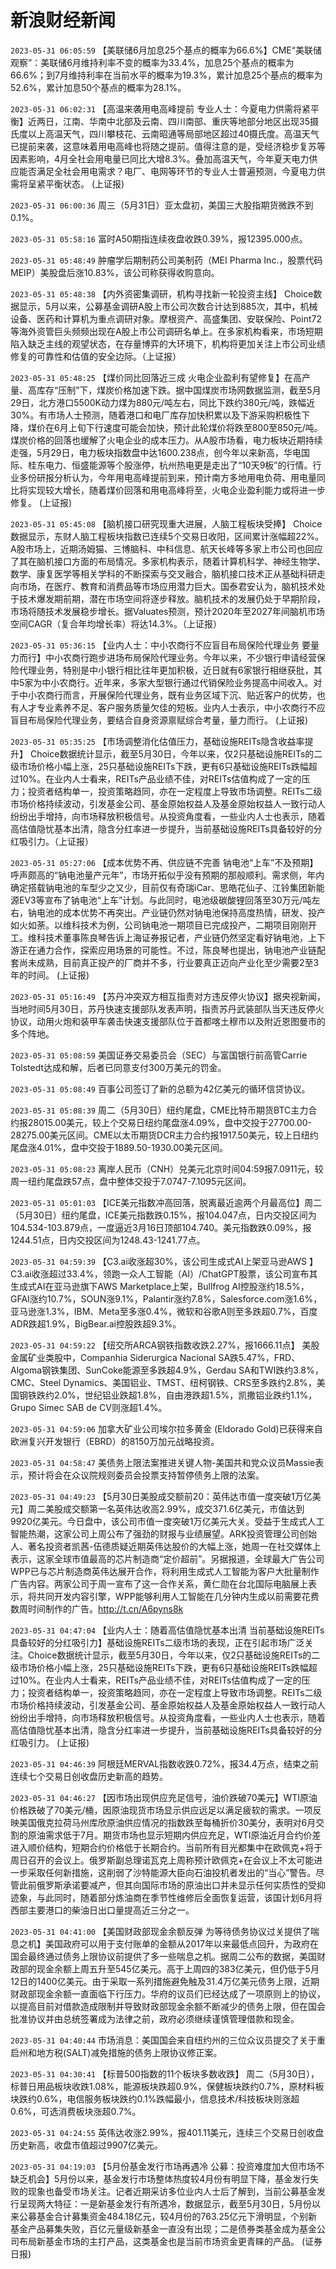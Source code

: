 # 新浪财经新闻
`2023-05-31 06:05:59` 【美联储6月加息25个基点的概率为66.6%】CME“美联储观察”：美联储6月维持利率不变的概率为33.4%，加息25个基点的概率为66.6%；到7月维持利率在当前水平的概率为19.3%，累计加息25个基点的概率为52.6%，累计加息50个基点的概率为28.1%。

`2023-05-31 06:02:31` 【高温来袭用电高峰提前 专业人士：今夏电力供需将紧平衡】近两日，江南、华南中北部及云南、四川南部、重庆等地部分地区出现35摄氏度以上高温天气，四川攀枝花、云南昭通等局部地区超过40摄氏度。高温天气已提前来袭，这意味着用电高峰也将随之提前。值得注意的是，受经济稳步复苏等因素影响，4月全社会用电量已同比大增8.3%。叠加高温天气，今年夏天电力供应能否满足全社会用电需求？电厂、电网等环节的专业人士普遍预测，今夏电力供需将呈紧平衡状态。 (上证报)

`2023-05-31 06:00:36` 周三（5月31日）亚太盘初，美国三大股指期货微跌不到0.1%。

`2023-05-31 05:58:16` 富时A50期指连续夜盘收跌0.39%，报12395.000点。

`2023-05-31 05:48:49` 肿瘤学后期制药公司美制药（MEI Pharma Inc.，股票代码MEIP）美股盘后涨10.83%，该公司称获得收购意向。

`2023-05-31 05:48:38` 【内外资密集调研，机构寻找新一轮投资主线】 Choice数据显示，5月以来，公募基金调研A股上市公司次数合计达到885次，其中，机械设备、医药和计算机为重点调研对象。摩根资产、高盛集团、安联保险、Point72等海外资管巨头频频出现在A股上市公司调研名单上。在多家机构看来，市场短期陷入缺乏主线的观望状态，在存量博弈的大环境下，机构将更加关注上市公司业绩修复的可靠性和估值的安全边际。（上证报）

`2023-05-31 05:48:25` 【煤价同比回落近三成 火电企业盈利有望修复】在高产量、高库存“压制”下，煤炭价格加速下跌。据中国煤炭市场网数据监测，截至5月29日，北方港口5500K动力煤为880元/吨左右，同比下跌约380元/吨，跌幅近30%。有市场人士预测，随着港口和电厂库存加快积累以及下游采购积极性下降，煤价在6月上旬下行速度可能会加快，预计此轮煤价将跌至800至850元/吨。煤炭价格的回落也缓解了火电企业的成本压力。从A股市场看，电力板块近期持续走强，5月29日，电力板块指数盘中达1600.238点，创今年以来新高，华电国际、桂东电力、恒盛能源等个股涨停，杭州热电更是走出了“10天9板”的行情。行业多份研报分析认为，今年用电高峰提前到来，预计南方多地用电负荷、用电量同比将实现较大增长，随着煤价回落和用电高峰将至，火电企业盈利能力或将进一步修复。 (上证报)

`2023-05-31 05:45:08` 【脑机接口研究现重大进展，人脑工程板块受捧】 Choice数据显示，东财人脑工程板块指数已连续5个交易日收阳，区间累计涨幅超22%。A股市场上，近期汤姆猫、三博脑科、中科信息、航天长峰等多家上市公司也回应了其在脑机接口方面的布局情况。多家机构表示，随着计算机科学、神经生物学、数学、康复医学等相关学科的不断探索与交叉融合，脑机接口技术正从基础科研走向市场，在医疗、教育和消费品等市场应用潜力巨大。国泰君安认为，脑机技术处于技术爆发期前期，潜在市场空间将逐步释放。脑机技术的发展仍处于早期阶段，市场将随技术发展稳步增长。据Valuates预测，预计2020年至2027年间脑机市场空间CAGR（复合年均增长率）将达14.3%。（上证报）

`2023-05-31 05:36:15` 【业内人士：中小农商行不应盲目布局保险代理业务 要量力而行】中小农商行跑步进场布局保险代理业务。今年以来，不少银行申请经营保险代理业务，特别是中小银行相比往年更加积极，近日就有6家银行相继获批，其中5家为中小农商行。近年来，多家大型银行通过代销保险业务提高中间收入。对于中小农商行而言，开展保险代理业务，既有业务区域下沉、贴近客户的优势，也有人才专业素养不足、客户服务质量欠佳的短板。业内人士表示，中小农商行不应盲目布局保险代理业务，要结合自身资源禀赋综合考量，量力而行。 (上证报)

`2023-05-31 05:35:25` 【市场调整消化估值压力，基础设施REITs隐含收益率提升】 Choice数据统计显示，截至5月30日，今年以来，仅2只基础设施REITs的二级市场价格小幅上涨，25只基础设施REITs下跌，更有6只基础设施REITs跌幅超过10%。在业内人士看来，REITs产品业绩不佳，对REITs估值构成了一定的压力；投资者结构单一，投资策略趋同，亦在一定程度上导致市场调整。REITs二级市场价格持续波动，引发基金公司、基金原始权益人及基金原始权益人一致行动人纷纷出手增持，向市场释放积极信号。从投资角度看，一些业内人士也表示，随着高估值隐忧基本出清，隐含分红率进一步提升，当前基础设施REITs具备较好的分红吸引力。（上证报）

`2023-05-31 05:27:06` 【成本优势不再、供应链不完善 钠电池“上车”不及预期】呼声颇高的“钠电池量产元年”，市场开拓似乎没有预期的那般顺利。需求侧，年内确定搭载钠电池的车型少之又少，目前仅有奇瑞iCar、思皓花仙子、江铃集团新能源EV3等宣布了钠电池“上车”计划。与此同时，电池级碳酸锂回落至30万元/吨左右，钠电池的成本优势不再突出。产业链仍然对钠电池保持高度热情，研发、投产如火如荼。以维科技术为例，公司钠电池一期项目已完成投产，二期项目刚刚开工。维科技术董事陈良琴告诉上海证券报记者，产业链仍然坚定看好钠电池，上下游正在通力合作，探索应用场景的可能性。不过，陈良琴也提出，钠电池产业链配套尚未成熟，目前真正投产的厂商并不多，行业要真正迈向产业化至少需要2至3年的时间。 (上证报)

`2023-05-31 05:16:49` 【苏丹冲突双方相互指责对方违反停火协议】据央视新闻，当地时间5月30日，苏丹快速支援部队发表声明，指责苏丹武装部队当天违反停火协议，动用火炮和装甲车袭击快速支援部队位于首都喀土穆市以及附近恩图曼市的多个阵地。

`2023-05-31 05:08:59` 美国证券交易委员会（SEC）与富国银行前高管Carrie Tolstedt达成和解，后者已同意支付300万美元的罚金。

`2023-05-31 05:08:49` 百事公司签订了新的总额为42亿美元的循环信贷协议。

`2023-05-31 05:08:39` 周二（5月30日）纽约尾盘，CME比特币期货BTC主力合约报28015.00美元，较上个交易日纽约尾盘涨4.09%，盘中交投于27700.00-28275.00美元区间。CME以太币期货DCR主力合约报1917.50美元，较上日纽约尾盘涨4.01%，盘中交投于1889.50-1930.00美元区间。

`2023-05-31 05:08:23` 离岸人民币（CNH）兑美元北京时间04:59报7.0911元，较周一纽约尾盘跌57点，盘中整体交投于7.0747-7.1095元区间。

`2023-05-31 05:01:03` 【ICE美元指数冲高回落，脱离最近逾两个月最高位】周二（5月30日）纽约尾盘，ICE美元指数跌0.15%，报104.047点，日内交投区间为104.534-103.879点，一度逼近3月16日顶部104.740。美元指数跌0.09%，报1244.51点，日内交投区间为1248.43-1241.77点。

`2023-05-31 04:59:39` 【C3.ai收涨超30%，该公司生成式AI上架亚马逊AWS 】C3.ai收涨超过33.4%，领跑一众人工智能（AI）/ChatGPT股票，该公司宣布其生成式AI在亚马逊旗下AWS Marketplace上架，Bullfrog AI控股涨约18.5%，GFAI涨约10.7%，SOUN涨9.1%，Palantir涨约7.8%，Salesforce.com涨1.6%，亚马逊涨1.3%，IBM、Meta至多涨0.4%，微软和谷歌A则至多跌超0.7%，百度ADR跌超1.9%，BigBear.ai控股跌超9.3%。

`2023-05-31 04:59:22` 【纽交所ARCA钢铁指数收跌2.27%，报1666.11点】 美股金属矿业类股中，Companhia Siderurgica Nacional SA跌5.47%，FRD、Algoma钢铁集团、SunCoke能源至多跌超4.9%，Gerdau SA和TWI跌约3.8%，CMC、Steel Dynamics、美国铝业、TMST、纽柯钢铁、CRS至多跌约2.8%，美国钢铁跌约2.0%，世纪铝业跌超1.8%，自由港跌超1.5%，凯撒铝业跌约1.1%，Grupo Simec SAB de CV则涨超1.4%。

`2023-05-31 04:59:06` 加拿大矿业公司埃尔拉多黄金 (Eldorado Gold)已获得来自欧洲复兴开发银行（EBRD）的8150万加元战略投资。

`2023-05-31 04:58:47` 美债务上限法案推进关键人物-美国共和党众议员Massie表示，预计将会在众议院规则委员会投票支持暂停债务上限的法案。

`2023-05-31 04:49:23` 【5月30日美股成交额前20：英伟达市值一度突破1万亿美元】周二美股成交额第一名英伟达收高2.99%，成交371.6亿美元，市值达到9920亿美元。今日盘中，该公司市值一度突破1万亿美元大关。受益于生成式人工智能热潮，这家公司上周公布了强劲的财报与业绩展望。ARK投资管理公司创始人、著名投资者凯茜-伍德质疑近期英伟达股价的大幅上涨，她周一在社交媒体上表示，这家全球市值最高的芯片制造商“定价超前”。另据报道，全球最大广告公司WPP已与芯片制造商英伟达展开合作，将利用生成式人工智能为客户大批量制作广告内容。两家公司于周一宣布了这一合作关系，黄仁勋在台北国际电脑展上表示，将共同开发内容引擎，WPP能够利用人工智能在几分钟内生成以前需要花费数周时间制作的广告。http://t.cn/A6pyns8k

`2023-05-31 04:47:04` 【业内人士：随着高估值隐忧基本出清 当前基础设施REITs具备较好的分红吸引力】基础设施REITs二级市场的表现，正在引起市场广泛关注。Choice数据统计显示，截至5月30日，今年以来，仅2只基础设施REITs的二级市场价格小幅上涨，25只基础设施REITs下跌，更有6只基础设施REITs跌幅超过10%。在业内人士看来，REITs产品业绩不佳，对REITs估值构成了一定的压力；投资者结构单一，投资策略趋同，亦在一定程度上导致市场调整。REITs二级市场价格持续波动，引发基金公司、基金原始权益人及基金原始权益人一致行动人纷纷出手增持，向市场释放积极信号。从投资角度看，一些业内人士也表示，随着高估值隐忧基本出清，隐含分红率进一步提升，当前基础设施REITs具备较好的分红吸引力。 (上证报)

`2023-05-31 04:46:39` 阿根廷MERVAL指数收跌0.72%，报34.4万点，结束之前连续七个交易日创收盘历史新高的趋势。

`2023-05-31 04:46:27` 【因市场出现供应充足信号，油价跌破70美元】WTI原油价格跌破了70美元/桶，因原油现货市场显示供应远足以满足疲软的需求。一项反映美国俄克拉荷马州库欣原油供应情况的指数跌至每桶折价30美分，表明对6月交割的原油需求低于7月。期货市场也显示短期内供应充足，WTI原油近月合约价差进入顺价结构，短期合约价格低于长期合约。当前所有目光都集中在欧佩克+将于周日召开的会议上。俄罗斯副总理诺瓦克上周称预计欧佩克+在会议上不太可能进一步采取任何新措施，这削弱了沙特能源大臣向石油投机者发出的“当心”警告。尽管此前俄罗斯承诺要减产，但其向国际市场的原油出口并未显示任何实质性的受抑迹象，与此同时，随着部分炼油商在季节性维修后全面恢复运营，该国计划6月将西部主要港口的柴油日出口量提高近三分之一。

`2023-05-31 04:41:00` 【美国财政部现金余额反弹 为等待债务协议过关提供了喘息之机】美国政府可以用于支付账单的金额从2017年以来最低点回升，为政府在国会最终通过债务上限协议前提供了多一些喘息之机。据周二公布的数据，美国财政部的现金余额上周五升至545亿美元。高于上周四的383亿美元，但仍低于5月12日的1400亿美元。由于采取一系列措施避免触及31.4万亿美元债务上限，近期财政部现金余额一直面临下行压力。华府的议员们已经达成了一项原则上的协议，以提高目前对借款造成限制并导致财政部现金余额不断减少的债务上限，但在国会批准协议并由总统签署成为法律之前，政府必须继续谨慎管理借款和现金。

`2023-05-31 04:40:44` 市场消息：美国国会来自纽约州的三位众议员提交了关于重启州和地方税(SALT)减免措施的债务上限协议修正案。

`2023-05-31 04:30:41` 【标普500指数的11个板块多数收跌】 周二（5月30日），标普日用品板块收跌1.08%，能源板块跌超0.9%，保健板块跌约0.7%，原材料板块跌约0.6%，电信服务板块跌约0.1%跌幅最小，信息技术/科技板块则涨超0.6%，可选消费板块涨超0.7%。

`2023-05-31 04:24:55` 英伟达收涨2.99%，报401.11美元，连续三个交易日创收盘历史新高，收盘市值超过9907亿美元。

`2023-05-31 04:19:03` 【5月份基金发行市场再遇冷 公募：投资难度加大但市场不缺乏机会】5月份以来，基金发行市场整体热度较4月份有明显下降，基金发行失败的现象也备受市场关注。记者近期采访多位业内人士后了解到，当前公募基金发行呈现两大特征：一是新基金发行有所遇冷，数据显示，截至5月30日，5月份以来公募基金合计募集资金484.18亿元，较4月份的763.25亿元下滑明显，个别新基金产品募集失败，百亿元量级新基金一直没有出现；二是债券类基金成为基金公司布局新基金市场的主打产品，这类基金也是当前市场资金更青睐的产品。 (证券日报)


